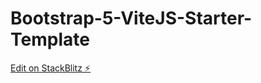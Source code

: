 # Bootstrap-5-ViteJS-Starter-Template

[Edit on StackBlitz ⚡️](https://stackblitz.com/edit/github-dmqqdo)